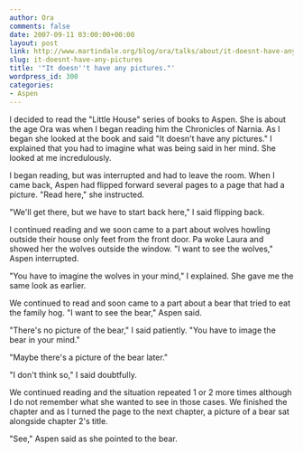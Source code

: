 ```yaml
---
author: Ora
comments: false
date: 2007-09-11 03:00:00+00:00
layout: post
link: http://www.martindale.org/blog/ora/talks/about/it-doesnt-have-any-pictures
slug: it-doesnt-have-any-pictures
title: '"It doesn''t have any pictures."'
wordpress_id: 300
categories:
- Aspen
---
```


I decided to read the "Little House" series of books to Aspen. She is about the age Ora was when I began reading him the Chronicles of Narnia. As I began she looked at the book and said "It doesn't have any pictures." I explained that you had to imagine what was being said in her mind. She looked at me incredulously.  
  
I began reading, but was interrupted and had to leave the room. When I came back, Aspen had flipped forward several pages to a page that had a picture. "Read here," she instructed.  
  
"We'll get there, but we have to start back here," I said flipping back.   
  
I continued reading and we soon came to a part about wolves howling outside their house only feet from the front door. Pa woke Laura and showed her the wolves outside the window. "I want to see the wolves," Aspen interrupted.  
  
"You have to imagine the wolves in your mind," I explained. She gave me the same look as earlier.  
  
We continued to read and soon came to a part about a bear that tried to eat the family hog. "I want to see the bear," Aspen said.  
  
"There's no picture of the bear," I said patiently. "You have to image the bear in your mind."  
  
"Maybe there's a picture of the bear later."  
  
"I don't think so," I said doubtfully.  
  
We continued reading and the situation repeated 1 or 2 more times although I do not remember what she wanted to see in those cases. We finished the chapter and as I turned the page to the next chapter, a picture of a bear sat alongside chapter 2's title.   
  
"See," Aspen said as she pointed to the bear.
